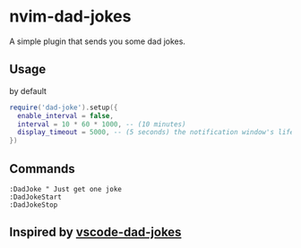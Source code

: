 # nvim-dad-jokes

A simple plugin that sends you some dad jokes.

## Usage

by default

```lua
require('dad-joke').setup({
  enable_interval = false,
  interval = 10 * 60 * 1000, -- (10 minutes)
  display_timeout = 5000, -- (5 seconds) the notification window's lifetime
})
```

## Commands

```viml
:DadJoke " Just get one joke
:DadJokeStart
:DadJokeStop
```

## Inspired by [vscode-dad-jokes](https://github.com/nikhiltatpati/vscode-dad-jokes)
